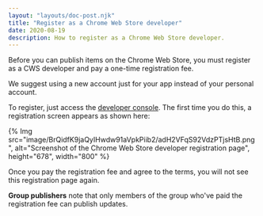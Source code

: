 ```yaml
---
layout: "layouts/doc-post.njk"
title: "Register as a Chrome Web Store developer"
date: 2020-08-19
description: How to register as a Chrome Web Store developer.
---
```


Before you can publish items on the Chrome Web Store, you must register as a CWS developer and pay a
one-time registration fee.

<div class="aside aside--note">We suggest using a new account just for your app instead of your personal account.</div>

To register, just access the [developer console][1]. The first time you do this, a registration
screen appears as shown here:

{% Img src="image/BrQidfK9jaQyIHwdw91aVpkPiib2/adH2VFqS92VdzPTjsHtB.png", 
       alt="Screenshot of the Chrome Web Store developer registration page", height="678", width="800" %}

Once you pay the registration fee and agree to the terms, you will not see this registration page
again.

<div class="aside aside--note"><strong>Group publishers</strong> note that only members of the group who've paid the registration fee can publish updates.</div>

[1]: https://chrome.google.com/webstore/devconsole
